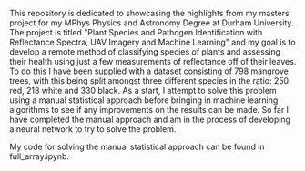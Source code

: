 This repository is dedicated to showcasing the highlights from my masters project for my MPhys Physics and Astronomy Degree at Durham University. The project is titled "Plant Species and Pathogen Identification with Reflectance Spectra, UAV Imagery and Machine Learning" and my goal is to develop a remote method of classifying species of plants and assessing their health using just a few measurements of reflectance off of their leaves. To do this I have been supplied with a dataset consisting of 798 mangrove trees, with this being split amongst three different species in the ratio: 250 red, 218 white and 330 black. As a start, I attempt to solve this problem using a manual statistical approach before bringing in machine learning algorithms to see if any improvements on the results can be made. So far I have completed the manual approach and am in the process of developing a neural network to try to solve the problem.

My code for solving the manual statistical approach can be found in full_array.ipynb.
